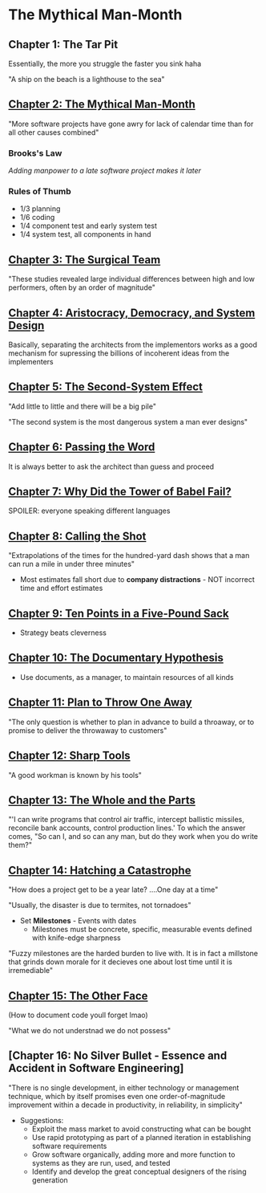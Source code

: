# The Mythical Man-Month

## Chapter 1: The Tar Pit

Essentially, the more you struggle the faster you sink haha

"A ship on the beach is a lighthouse to the sea"

## [Chapter 2: The Mythical Man-Month](./CHAPTER_2.md)

"More software projects have gone awry for lack of calendar time than for all other causes combined"

### Brooks's Law

*Adding manpower to a late software project makes it later*

### Rules of Thumb

* 1/3 planning
* 1/6 coding
* 1/4 component test and early system test
* 1/4 system test, all components in hand

## [Chapter 3: The Surgical Team](./CHAPTER_3.md)

"These studies revealed large individual differences between high and low performers, often by an order of magnitude"

## [Chapter 4: Aristocracy, Democracy, and System Design](./CHAPTER_4.md)

Basically, separating the architects from the implementors works as a good mechanism for supressing the billions of incoherent ideas from the implementers

## [Chapter 5: The Second-System Effect](./CHAPTER_5.md)

"Add little to little and there will be a big pile"

"The second system is the most dangerous system a man ever designs"

## [Chapter 6: Passing the Word](./CHAPTER_6.md)

It is always better to ask the architect than guess and proceed

## [Chapter 7: Why Did the Tower of Babel Fail?](./CHAPTER_7.md)

SPOILER: everyone speaking different languages

## [Chapter 8: Calling the Shot](./CHAPTER_8.md)

"Extrapolations of the times for the hundred-yard dash shows that a man can run a mile in under three minutes"

* Most estimates fall short due to **company distractions** - NOT incorrect time and effort estimates

## [Chapter 9: Ten Points in a Five-Pound Sack](./CHAPTER_9.md)

* Strategy beats cleverness

## [Chapter 10: The Documentary Hypothesis](./CHAPTER_10.md)

* Use documents, as a manager, to maintain resources of all kinds

## [Chapter 11: Plan to Throw One Away](./CHAPTER_11.md)

"The only question is whether to plan in advance to build a throaway, or to promise to deliver the throwaway to customers"

## [Chapter 12: Sharp Tools](./CHAPTER_12.md)

"A good workman is known by his tools"

## [Chapter 13: The Whole and the Parts](./CHAPTER_13.md)

"'I can write programs that control air traffic, intercept ballistic missiles, reconcile bank accounts, control production lines.' To which the answer comes, "So can I, and so can any man, but do they work when you do write them?"

## [Chapter 14: Hatching a Catastrophe](./CHAPTER_14.md)

"How does a project get to be a year late? ....One day at a time"

"Usually, the disaster is due to termites, not tornadoes"

* Set **Milestones** - Events with dates
  * Milestones must be concrete, specific, measurable events defined with knife-edge sharpness

"Fuzzy milestones are the harded burden to live with. It is in fact a millstone that grinds down morale for it decieves one about lost time until it is irremediable"

## [Chapter 15: The Other Face](./CHAPTER_15.md)

(How to document code youll forget lmao)

"What we do not understnad we do not possess"

## [Chapter 16: No Silver Bullet - Essence and Accident in Software Engineering]

"There is no single development, in either technology or management technique, which by itself promises even one order-of-magnitude improvement within a decade in productivity, in reliability, in simplicity"

* Suggestions:
  * Exploit the mass market to avoid constructing what can be bought
  * Use rapid prototyping as part of a planned iteration in establishing software requirements
  * Grow software organically, adding more and more function to systems as they are run, used, and tested
  * Identify and develop the great conceptual designers of the rising generation
